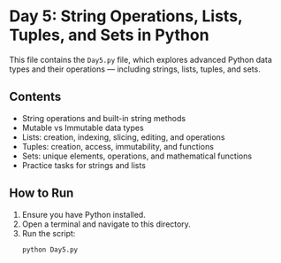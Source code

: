 # Day 5: String Operations, Lists, Tuples, and Sets in Python

This file contains the `Day5.py` file, which explores advanced Python data types and their operations — including strings, lists, tuples, and sets.

## Contents

- String operations and built-in string methods  
- Mutable vs Immutable data types  
- Lists: creation, indexing, slicing, editing, and operations  
- Tuples: creation, access, immutability, and functions  
- Sets: unique elements, operations, and mathematical functions  
- Practice tasks for strings and lists

## How to Run

1. Ensure you have Python installed.  
2. Open a terminal and navigate to this directory.  
3. Run the script:
   ```bash
   python Day5.py


